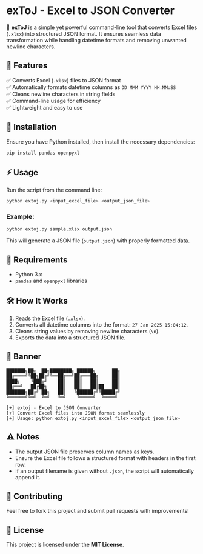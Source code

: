 
# **exToJ - Excel to JSON Converter**

🎯 **exToJ** is a simple yet powerful command-line tool that converts Excel files (`.xlsx`) into structured JSON format. It ensures seamless data transformation while handling datetime formats and removing unwanted newline characters.

## 🚀 Features

✅ Converts Excel (`.xlsx`) files to JSON format  
✅ Automatically formats datetime columns as `DD MMM YYYY HH:MM:SS`  
✅ Cleans newline characters in string fields  
✅ Command-line usage for efficiency  
✅ Lightweight and easy to use  

## 📌 Installation

Ensure you have Python installed, then install the necessary dependencies:

```bash
pip install pandas openpyxl
```

## ⚡ Usage

Run the script from the command line:

```bash
python extoj.py <input_excel_file> <output_json_file>
```

### Example:

```bash
python extoj.py sample.xlsx output.json
```

This will generate a JSON file (`output.json`) with properly formatted data.

## 🔧 Requirements

- Python 3.x
- `pandas` and `openpyxl` libraries

## 🛠️ How It Works

1. Reads the Excel file (`.xlsx`).
2. Converts all datetime columns into the format: `27 Jan 2025 15:04:12`.
3. Cleans string values by removing newline characters (`\n`).
4. Exports the data into a structured JSON file.

## 🎨 Banner

```plaintext
███████╗██╗  ██╗████████╗ ██████╗      ██╗
██╔════╝╚██╗██╔╝╚══██╔══╝██╔═══██╗     ██║
████╗    ╚███╔╝    ██║   ██║   ██║     ██║
██╔══╝   ██╔██╗    ██║   ██║   ██║██   ██║
███████╗██╔╝ ██╗   ██║   ╚██████╔╝╚█████╔╝
╚══════╝╚═╝  ╚═╝   ╚═╝    ╚═════╝  ╚════╝ 

[+] extoj - Excel to JSON Converter  
[+] Convert Excel files into JSON format seamlessly  
[+] Usage: python extoj.py <input_excel_file> <output_json_file>  
```

## ⚠️ Notes

- The output JSON file preserves column names as keys.
- Ensure the Excel file follows a structured format with headers in the first row.
- If an output filename is given without `.json`, the script will automatically append it.

## 🤝 Contributing

Feel free to fork this project and submit pull requests with improvements!

## 📜 License

This project is licensed under the **MIT License**.

